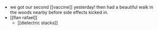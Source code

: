 - we got our second [[vaccine]] yesterday! then had a beautiful walk in the woods nearby before side effects kicked in.
- [[flan rafael]]
	- [[dielectric stacks]]
